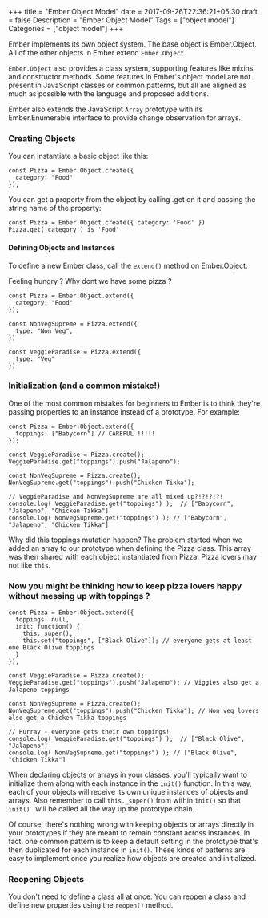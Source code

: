 +++
    title = "Ember Object Model"
    date = 2017-09-26T22:36:21+05:30
    draft = false
    Description = "Ember Object Model"
    Tags = ["object model"]
    Categories = ["object model"]
+++

Ember implements its own object system. The base object is Ember.Object. All of the other objects in Ember extend <code>Ember.Object</code>.

<code>Ember.Object</code> also provides a class system, supporting features like mixins and constructor methods. Some features in Ember's object model are not present in JavaScript classes or common patterns, but all are aligned as much as possible with the language and proposed additions.

Ember also extends the JavaScript <code>Array</code> prototype with its Ember.Enumerable interface to provide change observation for arrays.


### Creating Objects
You can instantiate a basic object like this:

```
const Pizza = Ember.Object.create({
  category: "Food"
});
```
You can get a property from the object by calling .get on it and passing the string name of the property:

```
const Pizza = Ember.Object.create({ category: 'Food' })
Pizza.get('category') is 'Food'
```

#### Defining Objects and Instances

To define a new Ember class, call the <code>extend()</code> method on Ember.Object:

Feeling hungry ? Why dont we have some pizza ?

```
const Pizza = Ember.Object.extend({
  category: "Food"
});

const NonVegSupreme = Pizza.extend({
  type: "Non Veg",
})

const VeggieParadise = Pizza.extend({
  type: "Veg"
})
```

### Initialization (and a common mistake!)

One of the most common mistakes for beginners to Ember is to think they're passing properties to an instance instead of a prototype. For example:

```
const Pizza = Ember.Object.extend({
  toppings: ["Babycorn"] // CAREFUL !!!!!
});

const VeggieParadise = Pizza.create();
VeggieParadise.get("toppings").push("Jalapeno");

const NonVegSupreme = Pizza.create();
NonVegSupreme.get("toppings").push("Chicken Tikka");

// VeggieParadise and NonVegSupreme are all mixed up?!?!?!?!
console.log( VeggieParadise.get("toppings") );  // ["Babycorn", "Jalapeno", "Chicken Tikka"]
console.log( NonVegSupreme.get("toppings") ); // ["Babycorn", "Jalapeno", "Chicken Tikka"]
```

Why did this toppings mutation happen? The problem started when we added an array to our prototype when defining the Pizza class. This array was then shared with each object instantiated from Pizza. Pizza lovers may not like <code>this</code>.

### Now you might be thinking how to keep pizza lovers happy without messing up with toppings ? 


```
const Pizza = Ember.Object.extend({
  toppings: null,
  init: function() {
    this._super();
    this.set("toppings", ["Black Olive"]); // everyone gets at least one Black Olive toppings
  }
});

const VeggieParadise = Pizza.create();
VeggieParadise.get("toppings").push("Jalapeno"); // Viggies also get a Jalapeno toppings

const NonVegSupreme = Pizza.create();
NonVegSupreme.get("toppings").push("Chicken Tikka"); // Non veg lovers also get a Chicken Tikka toppings

// Hurray - everyone gets their own toppings!
console.log( VeggieParadise.get("toppings") );  // ["Black Olive", "Jalapeno"]
console.log( NonVegSupreme.get("toppings") ); // ["Black Olive", "Chicken Tikka"]
```

When declaring objects or arrays in your classes, you'll typically want to initialize them along with each instance in the <code>init()</code> function. In this way, each of your objects will receive its own unique instances of objects and arrays. Also remember to call <code>this._super()</code> from within <code>init()</code> so that <code>init() </code> will be called all the way up the prototype chain.

Of course, there's nothing wrong with keeping objects or arrays directly in your prototypes if they are meant to remain constant across instances. In fact, one common pattern is to keep a default setting in the prototype that's then duplicated for each instance in <code>init()</code>. These kinds of patterns are easy to implement once you realize how objects are created and initialized.


### Reopening Objects

You don't need to define a class all at once. You can reopen a class and define new properties using the <code>reopen()</code> method.